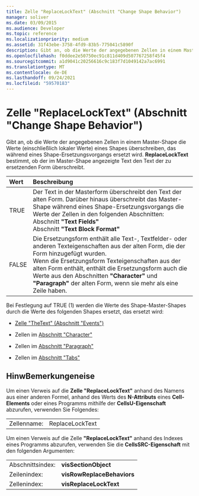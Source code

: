 ```yaml
---
title: Zelle "ReplaceLockText" (Abschnitt "Change Shape Behavior")
manager: soliver
ms.date: 03/09/2015
ms.audience: Developer
ms.topic: reference
ms.localizationpriority: medium
ms.assetid: 31f43ebe-3758-4fd9-83b5-775041c5890f
description: Gibt an, ob die Werte der angegebenen Zellen in einem Master-Shape die Werte (einschließlich lokaler Werte) eines Shapes überschreiben, das während eines Shape-Ersetzungsvorgangs ersetzt wird. ReplaceLockText bestimmt, ob der im Master-Shape angezeigte Text den Text der zu ersetzenden Form überschreibt.
ms.openlocfilehash: f0ddee2e50750ec91c811d409d507767258f45f4
ms.sourcegitcommit: a1d9041c20256616c9c183f7d1049142a7ac6991
ms.translationtype: MT
ms.contentlocale: de-DE
ms.lasthandoff: 09/24/2021
ms.locfileid: "59570183"
---
```

# <a name="replacelocktext-cell-change-shape-behavior-section"></a>Zelle "ReplaceLockText" (Abschnitt "Change Shape Behavior")

Gibt an, ob die Werte der angegebenen Zellen in einem Master-Shape die Werte (einschließlich lokaler Werte) eines Shapes überschreiben, das während eines Shape-Ersetzungsvorgangs ersetzt wird. **ReplaceLockText** bestimmt, ob der im Master-Shape angezeigte Text den Text der zu ersetzenden Form überschreibt. 
  
|**Wert**|**Beschreibung**|
|:-----|:-----|
|TRUE  <br/> | Der Text in der Masterform überschreibt den Text der alten Form. Darüber hinaus überschreibt das Master-Shape während eines Shape-Ersetzungsvorgangs die Werte der Zellen in den folgenden Abschnitten:  <br/> Abschnitt **"Text Fields"**  <br/> Abschnitt **"Text Block Format"**  <br/> |
|FALSE  <br/> |Die Ersetzungsform enthält alle Text-, Textfelder- oder anderen Texteigenschaften aus der alten Form, die der Form hinzugefügt wurden.  <br/> Wenn die Ersetzungsform Texteigenschaften aus der alten Form enthält, enthält die Ersetzungsform auch die Werte aus den Abschnitten **"Character"** und **"Paragraph"** der alten Form, wenn sie mehr als eine Zeile haben.  <br/> |
   
Bei Festlegung auf TRUE (1) werden die Werte des Shape-Master-Shapes durch die Werte des folgenden Shapes ersetzt, das ersetzt wird:
  
- [Zelle "TheText" (Abschnitt "Events")](thetext-cell-events-section.md)
    
- Zellen im [Abschnitt "Character"](character-section.md)
    
- Zellen im [Abschnitt "Paragraph"](paragraph-section.md)
    
- Zellen im [Abschnitt "Tabs"](tabs-section.md)
    
## <a name="remarks"></a>HinwBemerkungeneise

Um einen Verweis auf die **Zelle "ReplaceLockText"** anhand des Namens aus einer anderen Formel, anhand des Werts des **N-Attributs** eines **Cell-Elements** oder eines Programms mithilfe der **CellsU-Eigenschaft** abzurufen, verwenden Sie Folgendes: 
  
|||
|:-----|:-----|
| Zellenname:  <br/> | ReplaceLockText  <br/> |
   
Um einen Verweis auf die Zelle **"ReplaceLockText"** anhand des Indexes eines Programms abzurufen, verwenden Sie die **CellsSRC-Eigenschaft** mit den folgenden Argumenten: 
  
|||
|:-----|:-----|
| Abschnittsindex:  <br/> |**visSectionObject** <br/> |
| Zeilenindex:  <br/> |**visRowReplaceBehaviors** <br/> |
| Zellenindex:  <br/> |**visReplaceLockText** <br/> |
   

